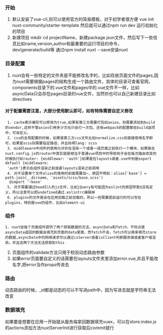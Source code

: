 ### 开始
1. 默认安装了vue-cli,则可以使用官方的简易模板，对于初学者很方便
   vue init nuxt-community/starter-template <project-name>
   然后就可以通过npm run dev 运行初始化的项目
2. 新建项目 mkdir <projectName> cd projectName，新建package.json文件，然后写下一些信息比如name,version,author和最重要的运行项目的命令，dev/generate/build等
通过npm install nuxt --save安装nuxt
### 目录配置
  1. nuxt会有一些特定的文件夹是不能修改名字的，比如存放页面文件的pages,因为nuxt需要根据pages的结构生成一个路由文件，具体的目录可查看官网，components目录下的.vue文件和pages中的.vue文件不一样，比如asyncData只会存在pages目录的vue文件，当然你也可以自己新建目录比如directives
  #### 对于配置需要注意，大部分使用默认即可，如有特殊需要自定义修改
     1. cache表示缓存可以修改为true,如果有第三方需要打包如axios，则需要添加到build的vendor,这样不管axios引用多少次也只会打一次包，还有webpack的配置都在build选项中，可自定义。
     2. css的全局配置的时候，如果是第三方css文件比如normalize.css则直接使用名字即可，如果是scss则需要指定路径，并且标明lang: scss
     3. middleware中间件的使用允许你在渲染一个或者一组页面之前执行一个模块，如果是在nuxt.config.js的router中其实就是相当于普通vue项目中的导航钩子会在每次路由改变的时候执行如router: {middlewar: 'auth'}如果是在layouts或者.vue中则是export default {middleware: 
     'auth'}表示在组件渲染之前或者layouts渲染之前调用
     4. 对于设置单个文件alias的使用时前面需要加~，原因不明如：alias['base'] = path.join(__dirname, 'assets/scss/base.scss')
      @import '~base'
     5. 对于需要通过head引入的js文件，比如jQuery有可能因为eslint的原因导致$没有定义，所以注意可以把undefined通过.eslintrc编辑掉
     6. plugins的文件是会在应用加载之前加载的，所以一些需要提前运行的可以写在plugins，特别是vue的组件，比如element-ui
### 组件
    1. nuxt给每个页面组件提供了两个获取数据的方法，asyncData和fetch，不同点是asyncData返回的数据会填充到页面的data里面，而fetch不会，fetch可以用来填充store的数据,asyncData中的网络请求可以通过isServer或者isClient判断服务端或者客户端渲染。并且这两个方法无法获取到this
2. 页面组件的validate方法只用于校验动态路由参数
3. 如果error页面要自定义的话需要在layouts文件夹里添加error.vue,并且不能改名字,把error当作props传进去
### 路由
动态路由的时候，_id都是动态的可以不写进path中，因为写进去就是字符串无法改变
### 数据填充
如果要是想要在应用一开始就从服务端拿回数据填充vuex，可以在store.index.js的actions添加方法nuxtServerInit进行获取后commit就行
  

  

